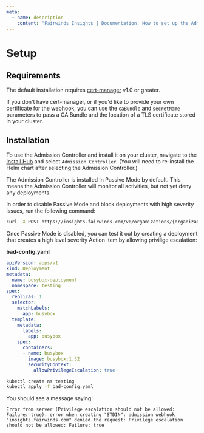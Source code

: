 ```yaml
---
meta:
  - name: description
    content: "Fairwinds Insights | Documentation. How to set up the Admission controller. "
---
```

# Setup
## Requirements
The default installation requires [cert-manager](https://cert-manager.io/docs/installation/kubernetes/)
v1.0 or greater.

If you don't have cert-manager, or if you'd like to provide your own certificate for the webhook, you can use the
`caBundle` and `secretName` parameters to pass a CA Bundle and the location of a TLS certificate
stored in your cluster.

## Installation
To use the Admission Controller and install it on your cluster, navigate to the [Install Hub](/run/agent/report-hub) and select `Admission Controller`. (You will need to re-install the Helm chart after selecting the Admission Controller.)

The Admission Controller is installed in Passive Mode by default. This means the Admission Controller will monitor all activities, but not yet deny any deployments.

In order to disable Passive Mode and block deployments with high severity issues, run the following command:
```bash
curl -X POST https://insights.fairwinds.com/v0/organizations/{organization}/clusters/{cluster}/admission/settings -d '{"polarisEnabled": true, "opaEnabled": true, "passiveMode": false}' -H "Authorization: Bearer {admin_token}" -H 'content-type:application/json'
```

Once Passive Mode is disabled, you can test it out by creating a deployment that creates a high level severity Action Item
by allowing privilige escalation:

**bad-config.yaml**
```yaml
apiVersion: apps/v1
kind: Deployment
metadata:
  name: busybox-deployment
  namespace: testing
spec:
  replicas: 1
  selector:
    matchLabels:
      app: busybox
  template:
    metadata:
      labels:
        app: busybox
    spec:
      containers:
      - name: busybox
        image: busybox:1.32
        securityContext:
          allowPrivilegeEscalation: true
```

```bash
kubectl create ns testing
kubectl apply -f bad-config.yaml
```

You should see a message saying:
```
Error from server (Privilege escalation should not be allowed: Failure: true): error when creating "STDIN": admission webhook "insights.fairwinds.com" denied the request: Privilege escalation should not be allowed: Failure: true
```



